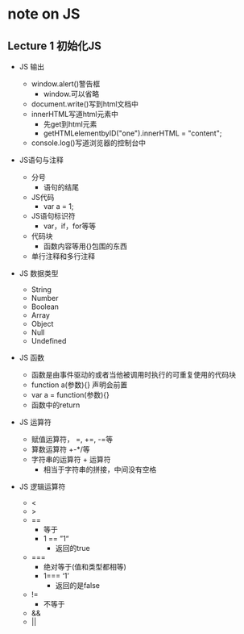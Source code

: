 # note on JS
## Lecture 1 初始化JS
* JS 输出
    * window.alert()警告框
        * window.可以省略
    * document.write()写到html文档中
    * innerHTML写道html元素中
        * 先get到html元素
        * getHTMLelementbyID("one").innerHTML = "content";
    * console.log()写道浏览器的控制台中

* JS语句与注释
    * 分号
        * 语句的结尾
    * JS代码
        * var a = 1;
    * JS语句标识符
        * var，if，for等等
    * 代码块
        * 函数内容等用{}包围的东西
    * 单行注释和多行注释

* JS 数据类型
    * String
    * Number
    * Boolean
    * Array
    * Object
    * Null
    * Undefined 
    
* JS 函数
    * 函数是由事件驱动的或者当他被调用时执行的可重复使用的代码块
    * function a(参数){} 声明会前置
    * var a = function(参数){}
    * 函数中的return
 
* JS 运算符
    * 赋值运算符， =, +=, -=等
    * 算数运算符 +-*/等
    * 字符串的运算符 + 运算符
        * 相当于字符串的拼接，中间没有空格
        
* JS 逻辑运算符
    * <
    * \>
    * ==
        * 等于
        * 1 == ”1“
            * 返回的true
    * ===
        * 绝对等于(值和类型都相等)
        * 1=== ‘1’
            * 返回的是false
    * !=
        * 不等于
    * &&
    * ||